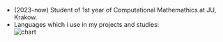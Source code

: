 - (2023-now) Student of 1st year of Computational Mathemathics at JU, Krakow.
- Languages which i use in my projects and studies:  
![chart](https://github-readme-stats.vercel.app/api/top-langs/?username=pulkowski-jan)
<!---
dzikimlecz/dzikimlecz is a ✨ special ✨ repository because its `README.md` (this file) appears on your GitHub profile.
You can click the Preview link to take a look at your changes.
--->
